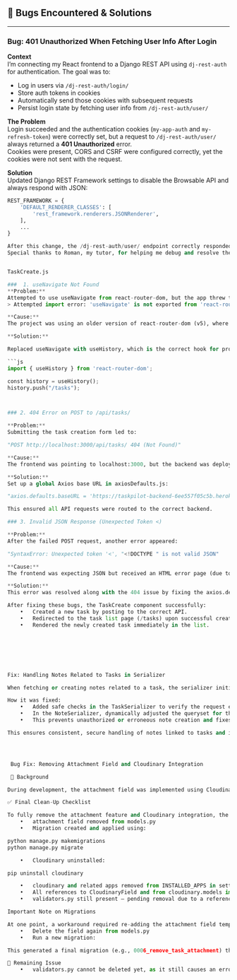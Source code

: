 ## 🐞 Bugs Encountered & Solutions

---

### Bug: 401 Unauthorized When Fetching User Info After Login

**Context**  
I’m connecting my React frontend to a Django REST API using `dj-rest-auth` for authentication. The goal was to:  
- Log in users via `/dj-rest-auth/login/`  
- Store auth tokens in cookies  
- Automatically send those cookies with subsequent requests  
- Persist login state by fetching user info from `/dj-rest-auth/user/`

**The Problem**  
Login succeeded and the authentication cookies (`my-app-auth` and `my-refresh-token`) were correctly set, but a request to `/dj-rest-auth/user/` always returned a **401 Unauthorized** error.  
Cookies were present, CORS and CSRF were configured correctly, yet the cookies were not sent with the request.

**Solution**  
Updated Django REST Framework settings to disable the Browsable API and always respond with JSON:
```python
REST_FRAMEWORK = {
    'DEFAULT_RENDERER_CLASSES': [
        'rest_framework.renderers.JSONRenderer',
    ],
    ...
}

After this change, the /dj-rest-auth/user/ endpoint correctly responded with JSON, the cookies 
Special thanks to Roman, my tutor, for helping me debug and resolve the authentication issue with dj-rest-auth and cookie-based login.


TaskCreate.js

###  1. useNavigate Not Found
**Problem:** 
Attempted to use useNavigate from react-router-dom, but the app threw the following error:
> Attempted import error: 'useNavigate' is not exported from 'react-router-dom'

**Cause:**  
The project was using an older version of react-router-dom (v5), where useNavigate is not available.

**Solution:**

Replaced useNavigate with useHistory, which is the correct hook for programmatic navigation in react-router-dom@5. The redirection after creating a task was handled using:

```js
import { useHistory } from 'react-router-dom';

const history = useHistory();
history.push("/tasks");



### 2. 404 Error on POST to /api/tasks/

**Problem:** 
Submitting the task creation form led to:

"POST http://localhost:3000/api/tasks/ 404 (Not Found)"

**Cause:**  
The frontend was pointing to localhost:3000, but the backend was deployed on Heroku with a different domain.

**Solution:**
Set up a global Axios base URL in axiosDefaults.js:

"axios.defaults.baseURL = 'https://taskpilot-backend-6ee557f05c5b.herokuapp.com/';"

This ensured all API requests were routed to the correct backend.

### 3. Invalid JSON Response (Unexpected Token <)

**Problem:** 
After the failed POST request, another error appeared:

"SyntaxError: Unexpected token '<', "<!DOCTYPE " is not valid JSON"

**Cause:**  
The frontend was expecting JSON but received an HTML error page (due to 404), which is common when the backend URL is incorrect.

**Solution:**
This error was resolved along with the 404 issue by fixing the axios.defaults.baseURL to point to the correct backend.

After fixing these bugs, the TaskCreate component successfully:
	•	Created a new task by posting to the correct API.
	•	Redirected to the task list page (/tasks) upon successful creation.
	•	Rendered the newly created task immediately in the list.







Fix: Handling Notes Related to Tasks in Serializer

When fetching or creating notes related to a task, the serializer initially assumed the presence of a valid request object in the context. This caused errors if the request was missing or improperly passed, especially when serializing tasks outside the usual request flow (e.g., in tests or admin views).

How it was fixed:
	•	Added safe checks in the TaskSerializer to verify the request exists in the serializer context before accessing request.user.
	•	In the NoteSerializer, dynamically adjusted the queryset for the task field based on the authenticated user in the request, ensuring notes can only be created for tasks owned by that user.
	•	This prevents unauthorized or erroneous note creation and fixes bugs related to missing or invalid request contexts during serialization.

This ensures consistent, secure handling of notes linked to tasks and improves robustness across different usage scenarios.




 Bug Fix: Removing Attachment Field and Cloudinary Integration

 📌 Background

During development, the attachment field was implemented using CloudinaryField for image/file uploads. However, it later became clear that this feature no longer suited the direction of the project. Removing it required careful handling of model migrations and dependencies to avoid breaking the app — especially since the project had already been deployed.

✅ Final Clean-Up Checklist

To fully remove the attachment feature and Cloudinary integration, the following steps were followed:
	•	attachment field removed from models.py
	•	Migration created and applied using:

python manage.py makemigrations
python manage.py migrate

	•	Cloudinary uninstalled:

pip uninstall cloudinary

	•	cloudinary and related apps removed from INSTALLED_APPS in settings.py
	•	All references to CloudinaryField and from cloudinary.models import CloudinaryField removed
	•	validators.py still present — pending removal due to a reference error (under investigation)

Important Note on Migrations

At one point, a workaround required re-adding the attachment field temporarily to avoid migration conflicts. Once the blockers were resolved, the correct step was:
	•	Delete the field again from models.py
	•	Run a new migration:

This generated a final migration (e.g., 0006_remove_task_attachment) that properly aligns the current database schema with the updated models.

📌 Remaining Issue
	•	validators.py cannot be deleted yet, as it still causes an error when removed. This file will be reviewed and cleaned up in a future update. Same goes for uninstalling cloudinary. 